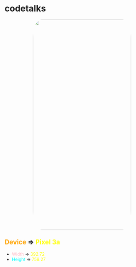 # codetalks
<div align="center">
    <img src="./gif/codetalks.gif" width="320" height="684" style="border-radius:9%"/>
</div>

## <font color="orange">Device</font> => <font color="yellow"> Pixel 3a</font>
- <font color="pink">Width</font> => <font color="yellow">392.72</font>
- <font color="cyan">Height</font> => <font color="yellow">759.27</font>